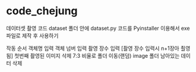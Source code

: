 # code_chejung
데이터셋 촬영 코드
dataset 폴더 안에 dataset.py 코드를 Pyinstaller 이용해서 exe 파일로 제작 후 사용하기

작동 순서
객체명 입력
객체 넘버 입력
촬영 장수 입력
[촬영 장수 입력시 n+1장아 쵤영됨]
첫번째 촬영된 이미지 삭제
7:3 비율로 폴더 이동(랜덤)
image 폴더 남아있는 데이터 삭제

